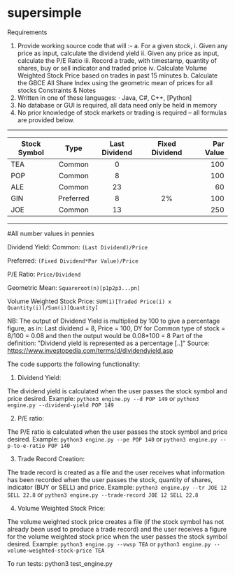 # supersimple

Requirements
1. Provide working source code that will :-
a. For a given stock,
i. Given any price as input, calculate the dividend yield
ii. Given any price as input,  calculate the P/E Ratio
iii. Record a trade, with timestamp, quantity of shares, buy or sell indicator and traded price
iv. Calculate Volume Weighted Stock Price based on trades in past 15 minutes
b. Calculate the GBCE All Share Index using the geometric mean of prices for all stocks
Constraints & Notes
1. Written in one of these languages:
	· Java, C#, C++, [Python]
2. No database or GUI is required, all data need only be held in memory
3. No prior knowledge of stock markets or trading is required – all formulas are provided below.


-----------------------------------------------------------------
Stock Symbol | Type | Last Dividend | Fixed Dividend | Par Value|
| ---------- |:----:|:-------------:|:--------------:|---------:|
TEA          |Common|             0 |                |       100|
POP          |Common|             8 |                |       100|
ALE          |Common|            23 |                |        60|
GIN       |Preferred|             8 |              2%|       100|
JOE          |Common|            13 |                |       250|
-----------------------------------------------------------------
#All number values in pennies


Dividend Yield:
Common: `(Last Dividend)/Price`

Preferred: `(Fixed Dividend*Par Value)/Price`

P/E Ratio: `Price/Dividend`

Geometric Mean: `Squareroot(n)[p1p2p3...pn]`

Volume Weighted Stock Price: `SUM(i)[Traded Price(i) x Quantity(i)]/Sum(i)[Quantity]`

NB: The output of Dividend Yield is multiplied by 100 to give a percentage figure, as in:
Last dividend = 8, Price = 100, DY for Common type of stock = 8/100 = 0.08 and then the output would be 0.08*100 = 8
Part of the definition:  "Dividend yield is represented as a percentage [..]"
Source: https://www.investopedia.com/terms/d/dividendyield.asp


The code supports the following functionality:
1. Dividend Yield:

The dividend yield is calculated when the user passes the stock symbol and price desired. Example: `python3 engine.py --d POP 149` or `python3 engine.py --dividend-yield POP 149`

2. P/E ratio:

The P/E ratio is calculated when the user passes the stock symbol and price desired. Example: `python3 engine.py --pe POP 140` or `python3 engine.py --p-to-e-ratio POP 140`

3.  Trade Record Creation:

The trade record is created as a file and the user receives what information has been recorded when the user passes the stock, quantity of shares, indicator (BUY or SELL) and price.
Example: `python3 engine.py --tr JOE 12 SELL 22.8` or `python3 engine.py --trade-record JOE 12 SELL 22.8`

4. Volume Weighted Stock Price:

The volume weighted stock price creates a file (if the stock symbol has not already been used to produce a trade record) and the user receives a figure for the volume weighted stock price when the user passes the stock symbol desired.
Example: `python3 engine.py --vwsp TEA` or `python3 engine.py --volume-weighted-stock-price TEA`

To run tests:
python3 test_engine.py
